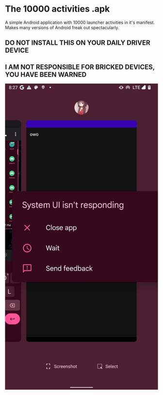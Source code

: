 # The 10000 activities .apk

A simple Android application with 10000 launcher activities in it's manifest. Makes many versions of Android freak out spectacularly.

## **DO NOT INSTALL THIS ON YOUR DAILY DRIVER DEVICE**

## **I AM NOT RESPONSIBLE FOR BRICKED DEVICES, YOU HAVE BEEN WARNED**

![Screenshot](screenshot.jpg)